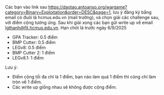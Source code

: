 Các bạn vào link sau https://daotao.antoanso.org/wargame?category=Binary+Exploitation&order=DESC&page=1, lưu ý đăng ký bằng email có đuôi là hcmus.edu.vn (mail trường), và chọn giải các challenge sau, với điểm cộng tương ứng. Sau khi giải xong các bạn gửi write up về email lgthanh@fit.hcmus.edu.vn. Hạn chót là trước ngày 6/9/2025
- GPA Tracker: 0.5 điểm 
- BMP Cutter: 0.5 điểm
- LEGv8:  0.5 điểm
- BMP Cutter 2: 1 điểm
- LEGv8.1: 1 điểm

Lưu ý: 
- Điểm cộng tối đa chỉ là 1 điểm, bạn nào làm quá 1 điểm thì cũng chỉ làm tròn về 1 điểm.
- Các write up giống nhau sẽ không được cộng điểm.